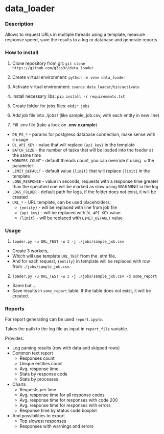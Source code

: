 # data_loader

### Description
Allows to request URLs in multiple threads using a template, measure response speed, save the results to a log or database and generate reports.

### How to install
1. Clone repository from git: `git clone https://github.com/g3ss3r/data_loader`

2. Create virtual environment: `python -m venv data_loader`  

3. Activate virtual environment: `source data_loader/bin/activate`

4. Install necessary libs: `pip install -r requirements.txt`

5. Create folder for jobs files: `mkdir jobs`

6. Add job file into ./jobs/ (like sample_job.csv, with each entity in new line)

7. Fill .env file (take a look on **.env.example**)
- `DB_PG_*` - params for postgress database connection, make sense with `-d` usage
- `DL_API_KEY` - value that will replace `{api_key}` in the template
- `BATCH_SIZE` - the number of tasks that will be loaded into the feeder at the same time
- `WORKERS_COUNT` - default threads count, you can override it using `-w` the parameter
- `LIMIT_DEFAULT` - default value  `{limit}` that will replace `{limit}` in the template
- `LONG_RESPONSE` - value in seconds, requests with a response time greater than the specified one will be marked as slow using WARNING in the log
- `LOGS_FOLDER` - default path for logs, if the folder does not exist, it will be created
- `URL_*` - URL template, can be used placeholders:
  - `{entity}` - will be replaced with line from job file
  - `{api_key}` - will be replaced with `DL_API_KEY` value
  - `{limit}` - will be replaced with `LIMIT_DEFAULT` value

### Usage
1. ```loader.py -u URL_TEST -w 3 -j ./jobs/sample_job.csv```
- Create 3 workers, 
- Which will use template `URL_TEST` from the .etm file, 
- And for each request, `{entity}` in template will be replaced with row from `./jobs/sample_job.csv`.

2. ```loader.py -u URL_TEST -w 3 -j ./jobs/sample_job.csv -d some_report```
- Same but ...
- Save results in `some_report` table. If the table does not exist, it will be created.

### Reports
For report generating can be used `report.ipynb`.

Takes the path to the log file as input in `report_file` variable.

Provides:
- Log parsing results (row with data and skipped rows)
- Common text report
  - Responses count
  - Unique entities count
  - Avg. response time
  - Stats by response code
  - Stats by processes
- Charts
  - Requests per time
  - Avg. response time for all response codes
  - Avg. response time for responses with code 200
  - Avg. response time for responses with errors
  - Response time by status code boxplot
- And possibilities to export
  - Top slowest responses
  - Responses with warnings and errors